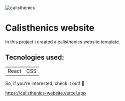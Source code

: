 ![calisthenics](https://user-images.githubusercontent.com/100592742/236355181-3b9f9dfd-265f-4aeb-ae52-bc1d53e238cb.png)
<h1>Calisthenics website</h1>
<p>In this project i created a calisthenics website template.</p>

<h2>Tecnologies used:</h2>
<table>
  <tr>
    <td>React</td>
    <td>CSS</td>
   </tr>
   </table>
   
   So, if you're interested, check it out! 🙂
   
https://calisthenics-website.vercel.app
